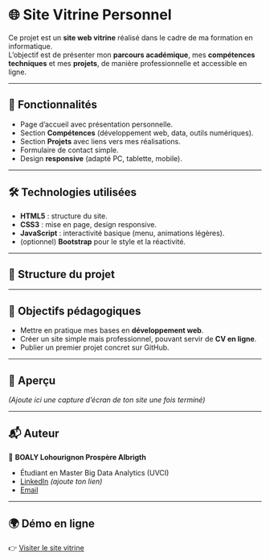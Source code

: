  # 🌐 Site Vitrine Personnel

Ce projet est un **site web vitrine** réalisé dans le cadre de ma formation en informatique.  
L’objectif est de présenter mon **parcours académique**, mes **compétences techniques** et mes **projets**, de manière professionnelle et accessible en ligne.

---

## 🚀 Fonctionnalités
- Page d’accueil avec présentation personnelle.
- Section **Compétences** (développement web, data, outils numériques).
- Section **Projets** avec liens vers mes réalisations.
- Formulaire de contact simple.
- Design **responsive** (adapté PC, tablette, mobile).

---

## 🛠️ Technologies utilisées
- **HTML5** : structure du site.  
- **CSS3** : mise en page, design responsive.  
- **JavaScript** : interactivité basique (menu, animations légères).  
- (optionnel) **Bootstrap** pour le style et la réactivité.  

---

## 📂 Structure du projet

---

## 🔑 Objectifs pédagogiques
- Mettre en pratique mes bases en **développement web**.  
- Créer un site simple mais professionnel, pouvant servir de **CV en ligne**.  
- Publier un premier projet concret sur GitHub.  

---

## 📸 Aperçu
*(Ajoute ici une capture d’écran de ton site une fois terminé)*  

---

## 📬 Auteur
👤 **BOALY Lohourignon Prospère Albrigth**  
- Étudiant en Master Big Data Analytics (UVCI)  
- [LinkedIn](https://www.linkedin.com/) *(ajoute ton lien)*  
- [Email](mailto:albrigthboaly303@gmail.com)  

---

## 🌍 Démo en ligne
👉 [Visiter le site vitrine](https://bz-dev.github.io/site-vitrine/)
